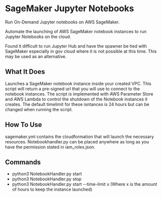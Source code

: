 # SageMaker Jupyter Notebooks
Run On-Demand Jupyter notebooks on AWS SageMaker.

Automate the launching of AWS SageMaker notebook instances to run Jupyter Notebooks on the cloud.

Found it difficult to run Jupyter Hub and have the spawner be tied with SageMaker especially in gov cloud where it is not possible at this time. This may be used as an alternative.

## What It Does
Launches a SageMaker notebook instance inside your created VPC. This script will return a pre-signed url that you will use to connect to the notebook instances. The script is implemented with AWS Parameter Store and AWS Lambda to control the shutdown of the Notebook instances it creates. The default timelimit for these isntances is 24 hours but can be changed when running the script.

## How To Use
sagemaker.yml contains the cloudformation that will launch the necessary resources. Notebookhandler.py can be placed anywhere as long as you have the permission stated in iam_roles.json.

## Commands
* python3 NotebookHandler.py start
* python3 NotebookHandler.py stop
* python3 NotebookHandler.py start --time-limit x
(Where x is the amount of hours to keep the instance launched)
